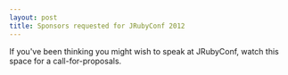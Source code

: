 ```yaml
---
layout: post
title: Sponsors requested for JRubyConf 2012
---
```



If you've been thinking you might wish to speak at JRubyConf, watch
this space for a call-for-proposals.
